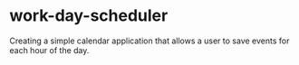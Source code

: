 # work-day-scheduler
Creating a simple calendar application that allows a user to save events for each hour of the day.
